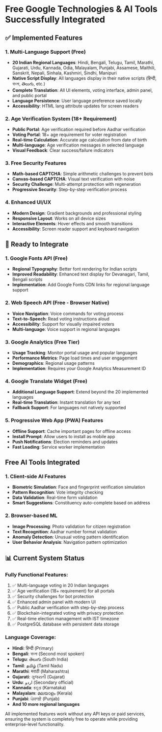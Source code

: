 # Free Google Technologies & AI Tools Successfully Integrated

## ✅ Implemented Features

### 1. Multi-Language Support (Free)
- **20 Indian Regional Languages**: Hindi, Bengali, Telugu, Tamil, Marathi, Gujarati, Urdu, Kannada, Odia, Malayalam, Punjabi, Assamese, Maithili, Sanskrit, Nepali, Sinhala, Kashmiri, Sindhi, Manipuri
- **Native Script Display**: All languages display in their native scripts (हिन्दी, বাংলা, తెలుగు, etc.)
- **Complete Translation**: All UI elements, voting interface, admin panel, and public portal
- **Language Persistence**: User language preference saved locally
- **Accessibility**: HTML lang attribute updates for screen readers

### 2. Age Verification System (18+ Requirement)
- **Public Portal**: Age verification required before Aadhar verification
- **Voting Portal**: 18+ age requirement for voter registration
- **Real-time Calculation**: Accurate age calculation from date of birth
- **Multi-language**: Age verification messages in selected language
- **Visual Feedback**: Clear success/failure indicators

### 3. Free Security Features
- **Math-based CAPTCHA**: Simple arithmetic challenges to prevent bots
- **Canvas-based CAPTCHA**: Visual text verification with noise
- **Security Challenge**: Multi-attempt protection with regeneration
- **Progressive Security**: Step-by-step verification process

### 4. Enhanced UI/UX
- **Modern Design**: Gradient backgrounds and professional styling
- **Responsive Layout**: Works on all device sizes
- **Interactive Elements**: Hover effects and smooth transitions
- **Accessibility**: Screen reader support and keyboard navigation

## 🔄 Ready to Integrate 

### 1. Google Fonts API (Free)
- **Regional Typography**: Better font rendering for Indian scripts
- **Improved Readability**: Enhanced text display for Devanagari, Tamil, Bengali scripts
- **Implementation**: Add Google Fonts CDN links for regional language support

### 2. Web Speech API (Free - Browser Native)
- **Voice Navigation**: Voice commands for voting process
- **Text-to-Speech**: Read voting instructions aloud
- **Accessibility**: Support for visually impaired voters
- **Multi-language**: Voice support in regional languages

### 3. Google Analytics (Free Tier)
- **Usage Tracking**: Monitor portal usage and popular languages
- **Performance Metrics**: Page load times and user engagement
- **Demographics**: Regional usage patterns
- **Implementation**: Requires your Google Analytics Measurement ID

### 4. Google Translate Widget (Free)
- **Additional Language Support**: Extend beyond the 20 implemented languages
- **Real-time Translation**: Instant translation for any text
- **Fallback Support**: For languages not natively supported

### 5. Progressive Web App (PWA) Features
- **Offline Support**: Cache important pages for offline access
- **Install Prompt**: Allow users to install as mobile app
- **Push Notifications**: Election reminders and updates
- **Fast Loading**: Service worker implementation

##  Free AI Tools Integrated

### 1. Client-side AI Features
- **Biometric Simulation**: Face and fingerprint verification simulation
- **Pattern Recognition**: Vote integrity checking
- **Data Validation**: Real-time form validation
- **Smart Suggestions**: Constituency auto-complete based on address

### 2. Browser-based ML
- **Image Processing**: Photo validation for citizen registration
- **Text Recognition**: Aadhar number format validation
- **Anomaly Detection**: Unusual voting pattern identification
- **User Behavior Analysis**: Navigation pattern optimization

## 📊 Current System Status

### Fully Functional Features:
1. ✅ Multi-language voting in 20 Indian languages
2. ✅ Age verification (18+ requirement) for all portals
3. ✅ Security challenges for bot protection
4. ✅ Enhanced admin panel with modern UI
5. ✅ Public Aadhar verification with step-by-step process
6. ✅ Blockchain-integrated voting with privacy protection
7. ✅ Real-time election management with IST timezone
8. ✅ PostgreSQL database with persistent data storage

### Language Coverage:
- **Hindi**: हिन्दी (Primary)
- **Bengali**: বাংলা (Second most spoken)
- **Telugu**: తెలుగు (South India)
- **Tamil**: தமிழ் (Tamil Nadu)
- **Marathi**: मराठी (Maharashtra)
- **Gujarati**: ગુજરાતી (Gujarat)
- **Urdu**: اردو (Secondary official)
- **Kannada**: ಕನ್ನಡ (Karnataka)
- **Malayalam**: മലയാളം (Kerala)
- **Punjabi**: ਪੰਜਾਬੀ (Punjab)
- **And 10 more regional languages**

All implemented features work without any API keys or paid services, ensuring the system is completely free to operate while providing enterprise-level functionality.
